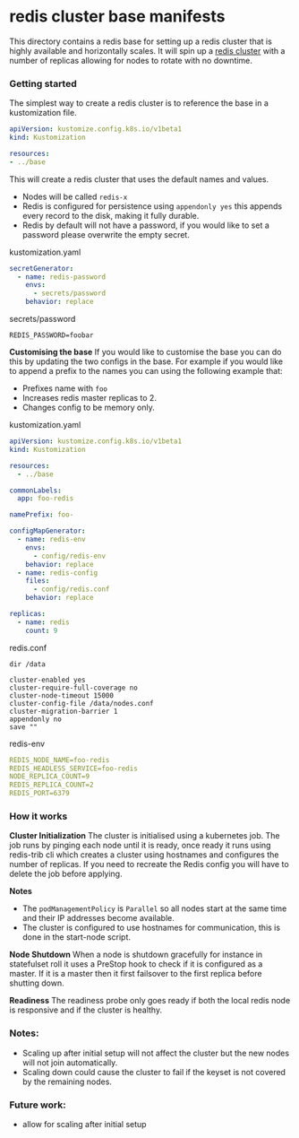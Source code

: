 # redis cluster base manifests

This directory contains a redis base for setting up a redis cluster that is highly available and horizontally scales.
It will spin up a [redis cluster](https://redis.io/docs/latest/operate/oss_and_stack/management/scaling/) with a number of
replicas allowing for nodes to rotate with no downtime. 

### Getting started
The simplest way to create a redis cluster is to reference the base in a kustomization file. 
```yaml
apiVersion: kustomize.config.k8s.io/v1beta1
kind: Kustomization

resources:
- ../base
```

This will create a redis cluster that uses the default names and values. 
- Nodes will be called `redis-x`
- Redis is configured for persistence using `appendonly yes` this appends every record to the disk, making it fully durable.
- Redis by default will not have a password, if you would like to set a password please overwrite the empty secret.

kustomization.yaml
```yaml
secretGenerator:
  - name: redis-password
    envs:
      - secrets/password
    behavior: replace
```
secrets/password
```
REDIS_PASSWORD=foobar
```

**Customising the base**
If you would like to customise the base you can do this by updating the two configs in the base. For example if you would
like to append a prefix to the names you can using the following example that:
- Prefixes name with `foo`
- Increases redis master replicas to 2.
- Changes config to be memory only.

kustomization.yaml
```yaml
apiVersion: kustomize.config.k8s.io/v1beta1
kind: Kustomization

resources:
  - ../base

commonLabels:
  app: foo-redis

namePrefix: foo-

configMapGenerator:
  - name: redis-env
    envs:
      - config/redis-env
    behavior: replace
  - name: redis-config
    files:
      - config/redis.conf
    behavior: replace

replicas:
  - name: redis
    count: 9
```

redis.conf
```
dir /data

cluster-enabled yes
cluster-require-full-coverage no
cluster-node-timeout 15000
cluster-config-file /data/nodes.conf
cluster-migration-barrier 1
appendonly no
save ""
```

redis-env
```yaml
REDIS_NODE_NAME=foo-redis
REDIS_HEADLESS_SERVICE=foo-redis
NODE_REPLICA_COUNT=9
REDIS_REPLICA_COUNT=2
REDIS_PORT=6379
```


### How it works

**Cluster Initialization**
The cluster is initialised using a kubernetes job. The job runs by pinging each node until it is ready, once ready 
it runs using redis-trib cli which creates a cluster using hostnames and configures the number of replicas.
If you need to recreate the Redis config you will have to delete the job before applying.

**Notes**
- The `podManagementPolicy` is `Parallel` so all nodes start at the same time and their IP addresses become available.  
- The cluster is configured to use hostnames for communication, this is done in the start-node script.

**Node Shutdown**
When a node is shutdown gracefully for instance in statefulset roll it uses a PreStop hook to check if it is configured as
a master. If it is a master then it first failsover to the first replica before shutting down. 

**Readiness**
The readiness probe only goes ready if both the local redis node is responsive and if the cluster is healthy. 

### Notes:
- Scaling up after initial setup will not affect the cluster but the new nodes will not join automatically. 
- Scaling down could cause the cluster to fail if the keyset is not covered by the remaining nodes. 

### Future work:
- allow for scaling after initial setup





